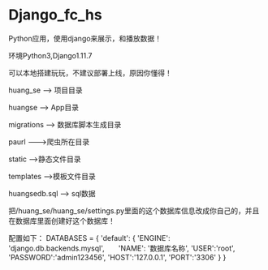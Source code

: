 # Django_fc_hs
Python应用，使用django来展示，和播放数据！

环境Python3,Django1.11.7

可以本地搭建玩玩，不建议部署上线，原因你懂得！

huang_se -->  项目目录     

huangse --> App目录

migrations --> 数据库脚本生成目录

paurl --->爬虫所在目录

static -->静态文件目录

templates -->模板文件目录

huangsedb.sql --> sql数据

把/huang_se/huang_se/settings.py里面的这个数据库信息改成你自己的，并且在数据库里面创建好这个数据库！

配置如下：
DATABASES = {
    'default': {
        'ENGINE': 'django.db.backends.mysql',
        'NAME': '数据库名称',
        'USER':'root',
        'PASSWORD':'admin123456',
        'HOST':'127.0.0.1',
        'PORT':'3306'
    }
}


